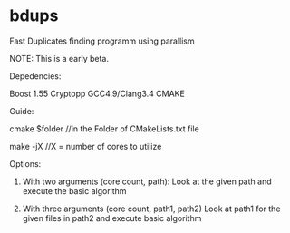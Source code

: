 # bdups
Fast Duplicates finding programm using parallism

NOTE: This is a early beta.

Depedencies:

Boost 1.55
Cryptopp
GCC4.9/Clang3.4
CMAKE



Guide:

cmake $folder //in the Folder of CMakeLists.txt file

make -jX      //X = number of cores to utilize


Options:
1. With two arguments (core count, path):
Look at the given path and execute the basic algorithm

2. With three arguments (core count, path1, path2)
Look at path1 for the given files in path2 and execute basic algorithm

